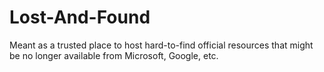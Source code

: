 # Lost-And-Found
Meant as a trusted place to host hard-to-find official resources that might be no longer available from Microsoft, Google, etc.
